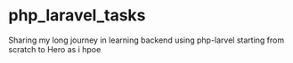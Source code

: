 # php_laravel_tasks

Sharing my long journey in learning backend using php-larvel starting from scratch to Hero as i hpoe  

